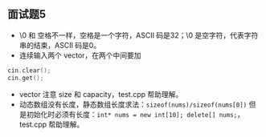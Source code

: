 ## 面试题5

- \0 和 空格不一样，空格是一个字符，ASCII 码是32；\0 是空字符，代表字符串的结束，ASCII 码是0。
- 连续输入两个 vector，在两个中间要加
```c++
cin.clear();
cin.get();
```
- vector 注意 size 和 capacity，test.cpp 帮助理解。
- 动态数组没有长度，静态数组长度求法：`sizeof(nums)/sizeof(nums[0])`
但是初始化时必须有长度：`int* nums = new int[10]; delete[] nums;`，test.cpp 帮助理解。
